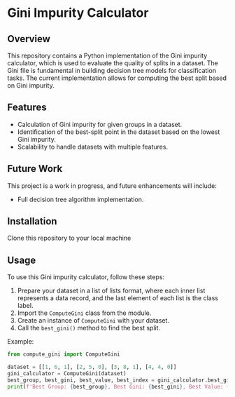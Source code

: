# Gini Impurity Calculator

## Overview
This repository contains a Python implementation of the Gini impurity calculator, which is used to evaluate
the quality of splits in a dataset.
The Gini file is fundamental in building decision tree models for classification tasks. The current implementation
allows for computing the best split based on Gini impurity.

## Features
- Calculation of Gini impurity for given groups in a dataset.
- Identification of the best-split point in the dataset based on the lowest Gini impurity.
- Scalability to handle datasets with multiple features.

## Future Work
This project is a work in progress, and future enhancements will include:
- Full decision tree algorithm implementation.

## Installation
Clone this repository to your local machine

## Usage
To use this Gini impurity calculator, follow these steps:
1. Prepare your dataset in a list of lists format, where each inner list represents a data record, and the last element of each list is the class label.
2. Import the `ComputeGini` class from the module.
3. Create an instance of `ComputeGini` with your dataset.
4. Call the `best_gini()` method to find the best split.

Example:
```python
from compute_gini import ComputeGini

dataset = [[1, 6, 1], [2, 5, 0], [3, 8, 1], [4, 4, 0]]
gini_calculator = ComputeGini(dataset)
best_group, best_gini, best_value, best_index = gini_calculator.best_gini()
print(f'Best Group: {best_group}, Best Gini: {best_gini}, Best Value: {best_value}, Best Index: {best_index}')

